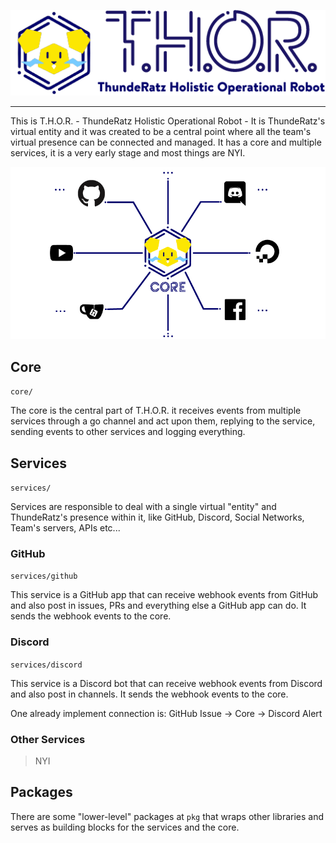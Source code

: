 <p align="center">
<img src="docs/thorlogo.png" >
</p>

---

This is T.H.O.R. - ThundeRatz Holistic Operational Robot - It is ThundeRatz's virtual entity and it was created to be a central point where all
the team's virtual presence can be connected and managed. It has a core and multiple services, it is a very early stage and most things are NYI.

<!-- Trocar esse diagrama que ficou feião -->
<p align="center">
<img src="docs/diagram.png" >
</p>

## Core

`core/`

The core is the central part of T.H.O.R. it receives events from multiple services through a go channel and act upon them, replying to the service,
sending events to other services and logging everything.

## Services

`services/`

Services are responsible to deal with a single virtual "entity" and ThundeRatz's presence within it, like GitHub, Discord, Social Networks,
Team's servers, APIs etc...

### GitHub

`services/github`

This service is a GitHub app that can receive webhook events from GitHub and also post in issues, PRs and everything else a GitHub app can do.
It sends the webhook events to the core.

### Discord

`services/discord`

This service is a Discord bot that can receive webhook events from Discord and also post in channels.
It sends the webhook events to the core.

One already implement connection is: GitHub Issue -> Core -> Discord Alert

### Other Services

> NYI

## Packages

There are some "lower-level" packages at `pkg` that wraps other libraries and serves as building blocks for the services and the core.
